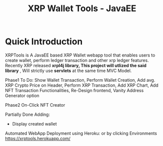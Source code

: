 <h1 align="center"> XRP Wallet Tools - JavaEE</h1> <br>

# Quick Introduction

XRPTools is A JavaEE based XRP Wallet webapp tool that enables users to create wallet, perform ledger transaction and other xrp ledger features. Recently XRP released
**xrpl4j library, This project will utlized the said library** , Will strictly use **servlets** at the same time MVC Model.


Phase1
To Do: Show Wallet Transaction, Perform Wallet Creation, Add avg. XRP Crypto Price on Header, Perform XRP Transaction, Add XRP Chart, Add NFT Transaction Functionalities, Re-Design frontend, Vanity Address Generator option

Phase2
On-Click NFT Creator

Partially Done Adding:

* Display created wallet

Automated WebApp Deployment using Heroku: or by clicking Environments
https://xrptools.herokuapp.com/
